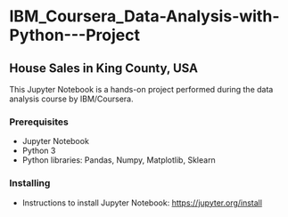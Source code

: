 # IBM_Coursera_Data-Analysis-with-Python---Project

## House Sales in King County, USA

This Jupyter Notebook is a hands-on project performed during the data analysis course by IBM/Coursera.

### Prerequisites
- Jupyter Notebook
- Python 3
- Python libraries: Pandas, Numpy, Matplotlib, Sklearn

### Installing
- Instructions to install Jupyter Notebook: https://jupyter.org/install
